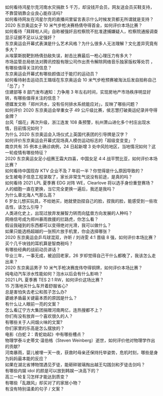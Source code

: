 如何看待鸿星尔克河南水灾捐款 5 千万，却没钱开会员，网友送会员买鞋支持，不靠营销靠企业良心能存活吗?  
如何看待网友在鸿星尔克的直播间里留言表示什么时候发货都无所谓就是支持？  
2020 东京奥运女子 10 米气步枪决赛杨倩夺得首金，如何评价本场比赛？  
如何看待「拜拜啦人间」自称被强奸且检察院不批准逮捕嫌疑人，检察院通报调查显示证据不足以认定强奸？  
东京奥运会开幕式表演是什么艺术风格？为什么很多人无法理解？文化差异究竟有多大？  
从埃蒙斯脱靶到杨倩劲敌失误，射击比赛最后一枪心理压力有多大？  
市场监管总局依法对腾讯控股有限公司作出责令解除网络音乐独家版权等处罚 ，有哪些值得关注的信息？  
东京奥运会开幕式有哪些颜值过于能打的运动员？  
如何看待射击运动员王璐瑶在东京奥运会 10 米气步枪预赛被淘汰后发自拍称自己「怂了」?  
住建部等 8 部门发布通知：力争用 3 年左右时间，实现房地产市场秩序明显好转，有哪些值得关注的信息？  
德媒发文称「郑州洪水，没有任何排水系统能应对」，反映了哪些问题？  
如何评价 2020 东京奥运会举重女子 49 公斤级比赛，侯志慧打破奥运纪录并夺得金牌？  
台风「烟花」再次升级，浙江连发 108 条预警，杭州萧山进化多个村庄出现水情，目前情况如何？  
为什么 2020 东京奥运会入场仪式上英国代表团的引导牌是汉字？  
如何评价东京奥运会开幕式现场真人模仿运动标志的「超级变变变」？  
南京共有 35 例本土确诊病例，24 日起新增 3 处中风险地区，当地情况如何？这一轮疫情有哪些特征？  
2020 东京奥运女足小组赛王霜大四喜，中国女足 4:4 战平赞比亚，如何评价本场比赛？  
如何看待中国现存 KTV 企业不及 7 年前一半？你觉得是什么原因导致的？  
女生被电子信息工程录取了，家长非常生气说没有前途，是真的吗？  
如何看待 2021 LPL 夏季赛 EDG 对阵 WE，Clearlove 将以选手身份重登赛场？  
人的细胞一直在更换，当它完全更换一遍后，我还是我吗？  
为什么章北海人气那么高？  
6 岁女儿想买玩具，不给她买，她就使劲捏自己的脸，捏我的脸，能感受到一些攻击性，该怎么引导？  
人类进化史上，出现过放弃发展智力转而向猛兽方向发展的人种吗？  
网络信号成为郑州暴雨救援的拦路虎，你怎么看？  
假设我碰到的东西都可以变得绝对光滑，我可以做什么？  
如果只能选杨超越的一张照片放手机里，你会选择哪张？  
2020 东京奥运会乒乓球混双，许昕 / 刘诗雯 4:1 晋级 8 强，如何评价本场比赛？  
买个几千块钱的耳机算是智商税吗？  
有哪些经典的战前动员讲话？  
毕业三年，一事无成，被迫回老家，26 岁却觉得自己干什么都晚了，我该怎么走出来？  
2020 东京奥运男子 10 米气手枪决赛庞伟夺得铜牌，如何评价本场比赛？  
纯电动汽车涉水性能如何？泡水以后会有什么影响？  
2021 LPL 夏季赛 TES 2:1 RW，如何评价这场比赛？  
15 万落地买什么车开着舒服省心?  
总是害怕失去老公和孩子怎么办?  
婆媳矛盾最关键最本质的原因是什么？  
有什么让人眼前一亮的文案？  
怎么看辽宁方大集团捐赠河南两亿，连热搜都不上？  
你们有没有放弃一个喜欢很久的人？  
有哪些关于人间烟火味的文案?  
你们家里的乐高是怎么摆放的？  
电影《白蛇 2：青蛇劫起》中有哪些槽点？  
物理学泰斗史蒂文·温伯格（Steven Weinberg）逝世，如何评价他对物理学作出的贡献?  
河南暴雨，婴儿被埋一天一夜，获救时母亲还保持托举姿势，危机时刻，哪些是身为妈妈最本能的反应？  
如果在湖北省博物馆遇见歹徒，能砸碎玻璃掏出越王勾践剑和歹徒击剑吗？  
有哪些内娱 idol 的颜是可以放到韩娱一决高下的？  
高三一轮复习怎样才能达到质变？  
​有哪些「乱跟风」却买对了的家居小物？  
有没有特别温柔的句子 / 文案？  
